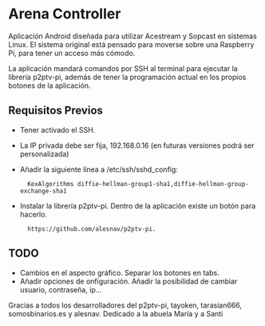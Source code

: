 # Arena Controller

Aplicación Android diseñada para utilizar Acestream y Sopcast en sistemas Linux. El sistema original está pensado para moverse sobre una Raspberry Pi, para tener un acceso más cómodo.

La aplicación mandará comandos por SSH al terminal para ejecutar la librería p2ptv-pi, además de tener la programación actual en los propios botones de la aplicación. 

## Requisitos Previos
- Tener activado el SSH.
- La IP privada debe ser fija, 192.168.0.16 (en futuras versiones podrá ser personalizada)
- Añadir la siguiente línea a /etc/ssh/sshd_config: 

        KexAlgorithms diffie-hellman-group1-sha1,diffie-hellman-group-exchange-sha1
    
- Instalar la librería p2ptv-pi. Dentro de la aplicación existe un botón para hacerlo.

        https://github.com/alesnav/p2ptv-pi.

## TODO
- Cambios en el aspecto gráfico. Separar los botones en tabs.
- Añadir opciones de onfiguración. Añadir la posibilidad de cambiar usuario, contraseña, ip...
 

Gracias a todos los desarrolladores del p2ptv-pi, tayoken, tarasian666, somosbinarios.es y alesnav.
Dedicado a la abuela María y a Santi
